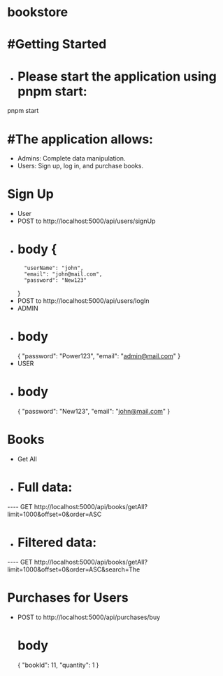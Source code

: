 # bookstore

# #Getting Started
- # Please start the application using pnpm start:
pnpm start

# #The application allows:

- Admins: Complete data manipulation.
- Users: Sign up, log in, and purchase books.

# Sign Up
- User
- POST to http://localhost:5000/api/users/signUp
- # body {
        "userName": "john",
        "email": "john@mail.com",
        "password": "New123"
    }
- POST to http://localhost:5000/api/users/logIn
- ADMIN
- # body
    {
        "password": "Power123",
        "email": "admin@mail.com"
    }
- USER
- # body
     {
        "password": "New123",
        "email": "john@mail.com"
    }

# Books
- Get All
-  # Full data:
----      GET http://localhost:5000/api/books/getAll?limit=1000&offset=0&order=ASC
- # Filtered data:
----     GET http://localhost:5000/api/books/getAll?limit=1000&offset=0&order=ASC&search=The

# Purchases for Users
- POST to http://localhost:5000/api/purchases/buy
  # body
    {
    "bookId": 11,
    "quantity": 1
    }



